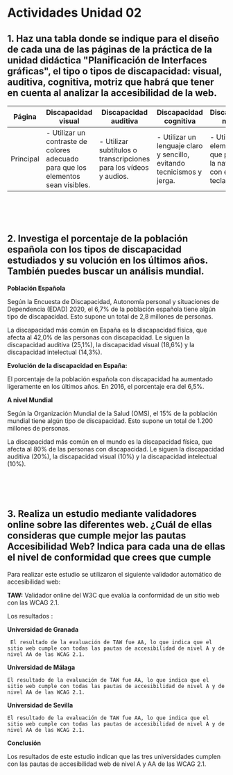 # Actividades Unidad 02

## 1. Haz una tabla donde se indique para el diseño de cada una de las páginas de la práctica de la unidad didáctica "Planificación de Interfaces gráficas", el tipo o tipos de discapacidad: visual, auditiva, cognitiva, motriz que habrá que tener en cuenta al analizar la accesibilidad de la web.

| Página | Discapacidad visual | Discapacidad auditiva | Discapacidad cognitiva | Discapacidad motriz |
|---|---|---|---|---|
| Principal | - Utilizar un contraste de colores adecuado para que los elementos sean visibles. | - Utilizar subtítulos o transcripciones para los vídeos y audios. | - Utilizar un lenguaje claro y sencillo, evitando tecnicismos y jerga. | - Utilizar elementos que permitan la navegación con el teclado. |

<br><br><br>

## 2. Investiga el porcentaje de la población española con los tipos de discapacidad estudiados y su  volución en los últimos años. También puedes buscar un análisis mundial.

**Población Española**

Según la Encuesta de Discapacidad, Autonomía personal y situaciones de Dependencia (EDAD) 2020, el 6,7% de la población española tiene algún tipo de discapacidad. Esto supone un total de 2,8 millones de personas.

La discapacidad más común en España es la discapacidad física, que afecta al 42,0% de las personas con discapacidad. Le siguen la discapacidad auditiva (25,1%), la discapacidad visual (18,6%) y la discapacidad intelectual (14,3%).

**Evolución de la discapacidad en España:**

El porcentaje de la población española con discapacidad ha aumentado ligeramente en los últimos años. En 2016, el porcentaje era del 6,5%.

**A nivel Mundial**

Según la Organización Mundial de la Salud (OMS), el 15% de la población mundial tiene algún tipo de discapacidad. Esto supone un total de 1.200 millones de personas.

La discapacidad más común en el mundo es la discapacidad física, que afecta al 80% de las personas con discapacidad. Le siguen la discapacidad auditiva (20%), la discapacidad visual (10%) y la discapacidad intelectual (10%).

<br><br><br>

## 3. Realiza un estudio mediante validadores online sobre las diferentes web. ¿Cuál de ellas consideras que cumple mejor las pautas Accesibilidad Web? Indica para cada una de ellas el nivel de conformidad que crees que cumple


Para realizar este estudio se utilizaron el siguiente validador automático de accesibilidad web:


**TAW:** Validador online del W3C que evalúa la conformidad de un sitio web con las WCAG 2.1.



Los resultados :

**Universidad de Granada**

     El resultado de la evaluación de TAW fue AA, lo que indica que el sitio web cumple con todas las pautas de accesibilidad de nivel A y de nivel AA de las WCAG 2.1.

**Universidad de Málaga**


    El resultado de la evaluación de TAW fue AA, lo que indica que el sitio web cumple con todas las pautas de accesibilidad de nivel A y de nivel AA de las WCAG 2.1.

**Universidad de Sevilla**


    El resultado de la evaluación de TAW fue AA, lo que indica que el sitio web cumple con todas las pautas de accesibilidad de nivel A y de nivel AA de las WCAG 2.1.

**Conclusión**

Los resultados de este estudio indican que las tres universidades cumplen con las pautas de accesibilidad web de nivel A y AA de las WCAG 2.1. 

